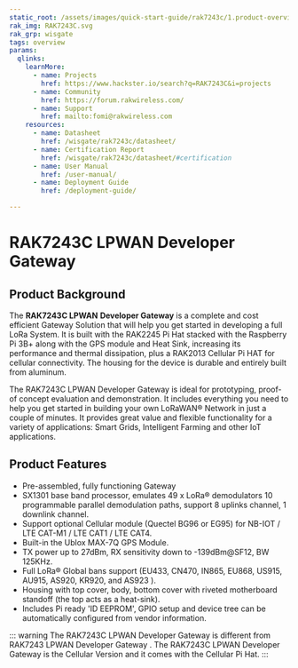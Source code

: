 ```yaml
---
static_root: /assets/images/quick-start-guide/rak7243c/1.product-overview/1.index
rak_img: RAK7243C.svg
rak_grp: wisgate
tags: overview
params:
  qlinks:
    learnMore:
      - name: Projects
        href: https://www.hackster.io/search?q=RAK7243C&i=projects
      - name: Community
        href: https://forum.rakwireless.com/
      - name: Support
        href: mailto:fomi@rakwireless.com
    resources:
      - name: Datasheet
        href: /wisgate/rak7243c/datasheet/
      - name: Certification Report
        href: /wisgate/rak7243c/datasheet/#certification
      - name: User Manual
        href: /user-manual/
      - name: Deployment Guide
        href: /deployment-guide/

---
```


# RAK7243C LPWAN Developer Gateway

<rk-img
  :src="`${$frontmatter.static_root}/1.pnebj6mub4bpzc83ehzw.jpg`"
  width="75%"
  figure-number="1"
  caption="RAK7243C LPWAN Developer Gateway"
/>

## Product Background

The **RAK7243C LPWAN** **Developer Gateway** is a complete and cost efficient Gateway Solution that will help you get started in developing a full LoRa System. It is built with the RAK2245 Pi Hat stacked with the Raspberry Pi 3B+ along with the GPS module and Heat Sink, increasing its performance and thermal dissipation, plus a RAK2013 Cellular Pi HAT for cellular connectivity. The housing for the device is durable and entirely built from aluminum.

The RAK7243C LPWAN Developer Gateway is ideal for prototyping, proof-of concept evaluation and demonstration. It includes everything you need to help you get started in building your own LoRaWAN® Network in just a couple of minutes. It provides great value and flexible functionality for a variety of applications: Smart Grids, Intelligent Farming and other IoT applications.

<rk-btn
  src="/wisgate/rak7243c/quickstart/#quick-start-guide"
  label="Get Started with RAK7243C LPWAN Developer Gateway"
/>

<rk-quick-links :params="$frontmatter.params.qlinks" />

## Product Features

- Pre-assembled, fully functioning Gateway
- SX1301 base band processor, emulates 49 x LoRa® demodulators 10 programmable parallel demodulation paths, support 8 uplinks channel, 1 downlink channel.
- Support optional Cellular module (Quectel BG96 or EG95) for NB-IOT / LTE CAT-M1 / LTE CAT1 / LTE CAT4.
- Built-in the Ublox MAX-7Q GPS Module.
- TX power up to 27dBm, RX sensitivity down to -139dBm@SF12, BW 125KHz.
- Full LoRa® Global bans support (EU433, CN470, IN865, EU868, US915, AU915, AS920, KR920, and AS923 ).
- Housing with top cover, body, bottom cover with riveted motherboard standoff (the top acts as a heat-sink).
- Includes Pi ready 'ID EEPROM', GPIO setup and device tree can be automatically configured from vendor information.

::: warning
 The RAK7243C LPWAN Developer Gateway is different from RAK7243 LPWAN Developer Gateway . The RAK7243C LPWAN Developer Gateway is the Cellular Version and it comes with the Cellular Pi Hat.
:::


<rk-btn
  src="https://store.rakwireless.com/products/rak7243c-pilot-gateway"
  label="Buy a RAK7243C LPWAN Developer Gateway"
  _blank
/>
